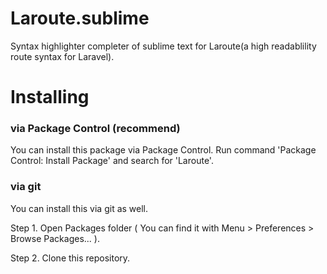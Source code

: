 Laroute.sublime
================================

Syntax highlighter completer of sublime text for Laroute(a high readablility route syntax for Laravel).

# Installing

### via Package Control (recommend)

You can install this package via Package Control. Run command 'Package Control: Install Package' and search for 'Laroute'.


### via git

You can install this via git as well.

Step 1. Open Packages folder ( You can find it with Menu > Preferences > Browse Packages... ).

Step 2. Clone this repository.
